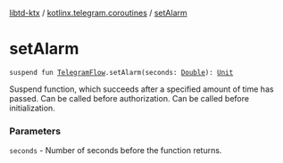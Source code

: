 [libtd-ktx](../index.md) / [kotlinx.telegram.coroutines](index.md) / [setAlarm](./set-alarm.md)

# setAlarm

`suspend fun `[`TelegramFlow`](../kotlinx.telegram.core/-telegram-flow/index.md)`.setAlarm(seconds: `[`Double`](https://kotlinlang.org/api/latest/jvm/stdlib/kotlin/-double/index.html)`): `[`Unit`](https://kotlinlang.org/api/latest/jvm/stdlib/kotlin/-unit/index.html)

Suspend function, which succeeds after a specified amount of time has passed. Can be called
before authorization. Can be called before initialization.

### Parameters

`seconds` - Number of seconds before the function returns.